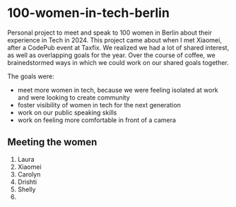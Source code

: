 # 100-women-in-tech-berlin

Personal project to meet and speak to 100 women in Berlin about their experience in Tech in 2024. This project came about when I met Xiaomei, after a CodePub event at Taxfix. We realized we had a lot of shared interest, as well as overlapping goals for the year. Over the course of coffee, we brainedstormed ways in which we could work on our shared goals together. 

The goals were:
- meet more women in tech, because we were feeling isolated at work and were looking to create community
- foster visibility of women in tech for the next generation
- work on our public speaking skills
- work on feeling more comfortable in front of a camera

## Meeting the women

1. Laura
2. Xiaomei
3. Carolyn
4. Drishti
5. Shelly
6. 
